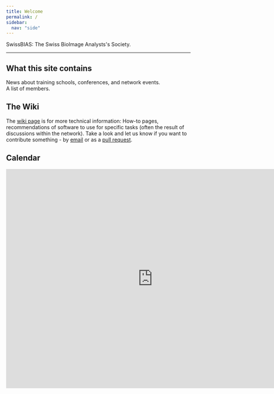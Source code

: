 ```yaml
---
title: Welcome
permalink: /
sidebar:
  nav: "side"
---
```



SwissBIAS: The Swiss BioImage Analysts's Society.  

---

## What this site contains
News about training schools, conferences, and network events.  
A list of members.   

## The Wiki
The [wiki page](https://github.com/SwissBIAS/SwissBIAS.github.io/wiki) is for more technical information: 
How-to pages, recommendations of software to use for specific tasks (often the result of discussions within the network). 
Take a look and let us know if you want to contribute something - by [email](mailto:info@swissbias.ch) or as a [pull request](https://github.com/SwissBIAS/SwissBIAS.github.io/pulls).

## Calendar
<iframe src="https://calendar.google.com/calendar/embed?src=0ehba6ebqgebeuk2soq527l4bg%40group.calendar.google.com&ctz=Europe%2FZurich" style="border: 0" width="800" height="600" frameborder="0" scrolling="no"></iframe>
